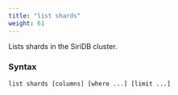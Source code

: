 ```yaml
---
title: "list shards"
weight: 61
---
```


Lists shards in the SiriDB cluster.

### Syntax

    list shards [columns] [where ...] [limit ...]
